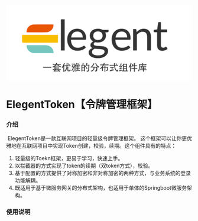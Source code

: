 ![](doc/images/logob.png)

# ElegentToken【令牌管理框架】

### 介绍

​	ElegentToken是一款互联网项目的轻量级令牌管理框架。 这个框架可以让你更优雅地在互联网项目中实现Token创建，校验，续期。这个组件具有的特点：

1. 轻量级的Toekn框架，更易于学习，快速上手。
2. 以拦截器的方式实现了token的续期（双token方式），校验。
3. 基于配置的方式提供了对称加密和非对称加密的两种方式，与业务系统的登录功能解耦。
4. 既适用于基于微服务网关的分布式架构，也适用于单体的Springboot微服务架构。

### 使用说明


